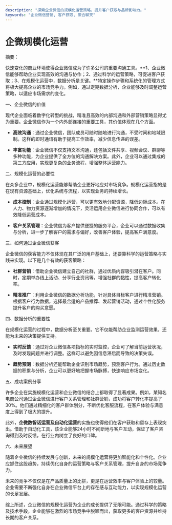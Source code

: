 ```yaml
---
description: "探索企业微信的规模化运营策略，提升客户获取与品牌影响力。"
keywords: "企业微信营销, 客户获取, 聚合聊天"
---
```

# 企微规模化运营

摘要：

快速变化的商业环境使得企业微信成为了许多公司的重要沟通工具。**1、企业微信能够帮助企业实现高效的沟通与协作；2、通过科学的运营策略，可促进客户获取；3、在规模化运营中，数据分析是关键。**特定操作步骤和系统化的管理方式将极大提高企业的市场竞争力。例如，通过定期数据分析，企业能够及时调整运营策略，以适应市场需求的变化。

一、企业微信的价值

现代企业面临着数字化转型的挑战，精准且高效的内部沟通和外部营销策略显得尤为重要。企业微信作为一个内外部连接的重要工具，其价值体现在几个方面。

- **高效沟通**：通过企业微信，团队成员可随时随地进行沟通，不受时间和地域限制。这样的即时通讯有助于提高工作效率，减少信息传递的误差。
  
- **丰富功能**：企业微信不仅支持文本沟通，还包括文件共享、视频会议、群聊等多种功能，为企业提供了全方位的沟通解决方案。此外，企业可以通过集成的第三方应用，实现更复杂的业务流程，增强整体运营能力。

二、规模化运营的必要性

在众多企业中，规模化运营能够帮助企业更好地应对市场竞争。规模化运营指的是在现有资源基础上，优化系统与流程，以实现业务的持续增长。

- **成本控制**：企业通过规模化运营，可以更有效地分配资源，降低边际成本。在人力、物力资源逐渐增加的情况下，灵活运用企业微信进行协同合作，可以有效降低运营成本。

- **客户关系管理**：企业微信为客户提供便捷的服务平台，企业可以通过数据收集与分析，进一步了解客户的需求与偏好，改善客户体验，提高客户满意度。

三、如何通过企业微信获客

企业微信的获客能力不仅体现在其广泛的用户基础上，还要靠科学的运营策略与实践来实现。以下是几个有效的获客策略：

- **社群营销**：借助企业微信建立自己的社群，通过优质内容吸引潜在客户。同时，定期举办线上活动、分享行业资讯等，增强社群的黏性，提高客户转化率。

- **精准推广**：利用企业微信的数据分析功能，针对具体目标客户进行精准营销。根据客户行为数据，选择最合适的产品推荐、发起营销活动，通过个性化服务提升客户的购买意愿。

四、数据分析的重要性

在规模化运营的过程中，数据分析至关重要。它不仅能帮助企业监测运营效果，还能为未来的决策提供支持。

- **实时反馈**：通过对企业微信各项指标的实时监控，企业可了解当前运营状况，及时发现问题并进行调整。这样可以避免因信息滞后而导致的决策失误。

- **趋势预测**：数据分析还能帮助企业识别市场趋势，预测客户行为。通过历史数据的积累与分析，企业可以更好地把握市场脉搏，快速响应市场变化。

五、成功案例分享

许多企业在实施规模化运营和企业微信的结合上都取得了显著成果。例如，某知名电商公司通过企业微信进行客户关系管理和社群营销，成功将客户转化率提高了30%。他们通过精细化的客户群体划分，不断优化客服流程，在客户体验与满意度上得到了极大的提升。

此外，**企微数智话运营及自动化运营**的实施也使得他们在客户获取和留存上表现突出。借助于自动化工具，该企业能够24小时不间断地与客户互动，保证了客户咨询得到及时反馈，在行业内树立了良好的口碑。

六、未来展望

随着企业微信的持续发展与创新，未来的规模化运营将更加智能化和个性化。企业应抓住这股趋势，持续优化自身的运营策略与客户关系管理，提升自身的市场竞争力。

未来的竞争不仅仅是在产品质量上的比拼，更是在运营效率与客户体验上的较量。企业需要不断强化自身在企业微信平台上的存在感与互动能力，以实现规模化运营的长足发展。

综上所述，企业微信的规模化运营为企业的成长提供了无限可能。通过科学的策略及技术手段，企业能够在激烈的市场竞争中脱颖而出，获取更多的客户资源并维持长期的客户关系。
